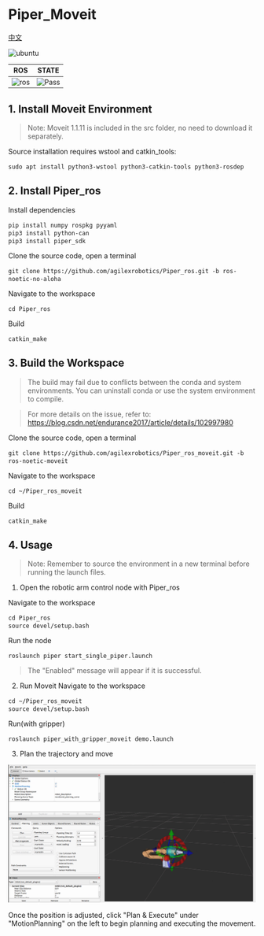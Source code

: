 # Piper_Moveit

[中文](README.MD)

![ubuntu](https://img.shields.io/badge/Ubuntu-20.04-orange.svg)

|ROS |STATE|
|---|---|
|![ros](https://img.shields.io/badge/ROS-noetic-blue.svg)|![Pass](https://img.shields.io/badge/Pass-blue.svg)|

## 1. Install Moveit Environment
> Note: Moveit 1.1.11 is included in the src folder, no need to download it separately.

Source installation requires wstool and catkin_tools:
```
sudo apt install python3-wstool python3-catkin-tools python3-rosdep
```

## 2. Install Piper_ros
Install dependencies
```
pip install numpy rospkg pyyaml
pip3 install python-can
pip3 install piper_sdk
```

Clone the source code, open a terminal
```
git clone https://github.com/agilexrobotics/Piper_ros.git -b ros-noetic-no-aloha
```
Navigate to the workspace
```
cd Piper_ros
```
Build
```
catkin_make
```
## 3. Build the Workspace
> The build may fail due to conflicts between the conda and system environments. You can uninstall conda or use the system environment to compile.

> For more details on the issue, refer to: https://blog.csdn.net/endurance2017/article/details/102997980

Clone the source code, open a terminal
```
git clone https://github.com/agilexrobotics/Piper_ros_moveit.git -b ros-noetic-moveit
```
Navigate to the workspace
```
cd ~/Piper_ros_moveit
```
Build
```
catkin_make
```
## 4. Usage
> Note: Remember to source the environment in a new terminal before running the launch files.

1) Open the robotic arm control node with Piper_ros

Navigate to the workspace
```
cd Piper_ros
source devel/setup.bash
```
Run the node
```
roslaunch piper start_single_piper.launch
```
> The "Enabled" message will appear if it is successful.

2) Run Moveit
Navigate to the workspace
```
cd ~/Piper_ros_moveit
source devel/setup.bash
```
Run(with gripper)
```
roslaunch piper_with_gripper_moveit demo.launch
```
3) Plan the trajectory and move

![](src/image/piper_moveit.png)

Once the position is adjusted, click "Plan & Execute" under "MotionPlanning" on the left to begin planning and executing the movement.
